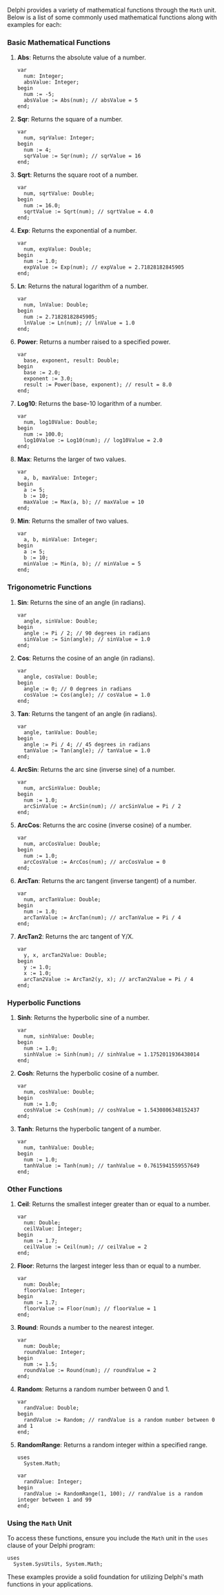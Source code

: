 Delphi provides a variety of mathematical functions through the `Math` unit. Below is a list of some commonly used mathematical functions along with examples for each:

### Basic Mathematical Functions

1. **Abs**: Returns the absolute value of a number.
   ```delphi
   var
     num: Integer;
     absValue: Integer;
   begin
     num := -5;
     absValue := Abs(num); // absValue = 5
   end;
   ```

2. **Sqr**: Returns the square of a number.
   ```delphi
   var
     num, sqrValue: Integer;
   begin
     num := 4;
     sqrValue := Sqr(num); // sqrValue = 16
   end;
   ```

3. **Sqrt**: Returns the square root of a number.
   ```delphi
   var
     num, sqrtValue: Double;
   begin
     num := 16.0;
     sqrtValue := Sqrt(num); // sqrtValue = 4.0
   end;
   ```

4. **Exp**: Returns the exponential of a number.
   ```delphi
   var
     num, expValue: Double;
   begin
     num := 1.0;
     expValue := Exp(num); // expValue = 2.71828182845905
   end;
   ```

5. **Ln**: Returns the natural logarithm of a number.
   ```delphi
   var
     num, lnValue: Double;
   begin
     num := 2.71828182845905;
     lnValue := Ln(num); // lnValue = 1.0
   end;
   ```

6. **Power**: Returns a number raised to a specified power.
   ```delphi
   var
     base, exponent, result: Double;
   begin
     base := 2.0;
     exponent := 3.0;
     result := Power(base, exponent); // result = 8.0
   end;
   ```

7. **Log10**: Returns the base-10 logarithm of a number.
   ```delphi
   var
     num, log10Value: Double;
   begin
     num := 100.0;
     log10Value := Log10(num); // log10Value = 2.0
   end;
   ```

8. **Max**: Returns the larger of two values.
   ```delphi
   var
     a, b, maxValue: Integer;
   begin
     a := 5;
     b := 10;
     maxValue := Max(a, b); // maxValue = 10
   end;
   ```

9. **Min**: Returns the smaller of two values.
   ```delphi
   var
     a, b, minValue: Integer;
   begin
     a := 5;
     b := 10;
     minValue := Min(a, b); // minValue = 5
   end;
   ```

### Trigonometric Functions

1. **Sin**: Returns the sine of an angle (in radians).
   ```delphi
   var
     angle, sinValue: Double;
   begin
     angle := Pi / 2; // 90 degrees in radians
     sinValue := Sin(angle); // sinValue = 1.0
   end;
   ```

2. **Cos**: Returns the cosine of an angle (in radians).
   ```delphi
   var
     angle, cosValue: Double;
   begin
     angle := 0; // 0 degrees in radians
     cosValue := Cos(angle); // cosValue = 1.0
   end;
   ```

3. **Tan**: Returns the tangent of an angle (in radians).
   ```delphi
   var
     angle, tanValue: Double;
   begin
     angle := Pi / 4; // 45 degrees in radians
     tanValue := Tan(angle); // tanValue = 1.0
   end;
   ```

4. **ArcSin**: Returns the arc sine (inverse sine) of a number.
   ```delphi
   var
     num, arcSinValue: Double;
   begin
     num := 1.0;
     arcSinValue := ArcSin(num); // arcSinValue = Pi / 2
   end;
   ```

5. **ArcCos**: Returns the arc cosine (inverse cosine) of a number.
   ```delphi
   var
     num, arcCosValue: Double;
   begin
     num := 1.0;
     arcCosValue := ArcCos(num); // arcCosValue = 0
   end;
   ```

6. **ArcTan**: Returns the arc tangent (inverse tangent) of a number.
   ```delphi
   var
     num, arcTanValue: Double;
   begin
     num := 1.0;
     arcTanValue := ArcTan(num); // arcTanValue = Pi / 4
   end;
   ```

7. **ArcTan2**: Returns the arc tangent of Y/X.
   ```delphi
   var
     y, x, arcTan2Value: Double;
   begin
     y := 1.0;
     x := 1.0;
     arcTan2Value := ArcTan2(y, x); // arcTan2Value = Pi / 4
   end;
   ```

### Hyperbolic Functions

1. **Sinh**: Returns the hyperbolic sine of a number.
   ```delphi
   var
     num, sinhValue: Double;
   begin
     num := 1.0;
     sinhValue := Sinh(num); // sinhValue ≈ 1.1752011936438014
   end;
   ```

2. **Cosh**: Returns the hyperbolic cosine of a number.
   ```delphi
   var
     num, coshValue: Double;
   begin
     num := 1.0;
     coshValue := Cosh(num); // coshValue ≈ 1.5430806348152437
   end;
   ```

3. **Tanh**: Returns the hyperbolic tangent of a number.
   ```delphi
   var
     num, tanhValue: Double;
   begin
     num := 1.0;
     tanhValue := Tanh(num); // tanhValue ≈ 0.7615941559557649
   end;
   ```

### Other Functions

1. **Ceil**: Returns the smallest integer greater than or equal to a number.
   ```delphi
   var
     num: Double;
     ceilValue: Integer;
   begin
     num := 1.7;
     ceilValue := Ceil(num); // ceilValue = 2
   end;
   ```

2. **Floor**: Returns the largest integer less than or equal to a number.
   ```delphi
   var
     num: Double;
     floorValue: Integer;
   begin
     num := 1.7;
     floorValue := Floor(num); // floorValue = 1
   end;
   ```

3. **Round**: Rounds a number to the nearest integer.
   ```delphi
   var
     num: Double;
     roundValue: Integer;
   begin
     num := 1.5;
     roundValue := Round(num); // roundValue = 2
   end;
   ```

4. **Random**: Returns a random number between 0 and 1.
   ```delphi
   var
     randValue: Double;
   begin
     randValue := Random; // randValue is a random number between 0 and 1
   end;
   ```

5. **RandomRange**: Returns a random integer within a specified range.
   ```delphi
   uses
     System.Math;
   
   var
     randValue: Integer;
   begin
     randValue := RandomRange(1, 100); // randValue is a random integer between 1 and 99
   end;
   ```

### Using the `Math` Unit

To access these functions, ensure you include the `Math` unit in the `uses` clause of your Delphi program:

```delphi
uses
  System.SysUtils, System.Math;
```

These examples provide a solid foundation for utilizing Delphi's math functions in your applications.